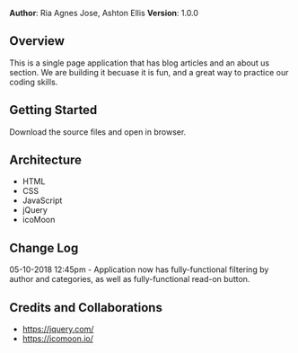 **Author**: Ria Agnes Jose, Ashton Ellis
**Version**: 1.0.0

## Overview
This is a single page application that has blog articles and an about us section. We are building it becuase it is fun, and a great way to practice our coding skills.

## Getting Started
Download the source files and open in browser.

## Architecture
- HTML
- CSS
- JavaScript
- jQuery
- icoMoon

## Change Log
05-10-2018 12:45pm - Application now has fully-functional filtering by author and categories, as well as fully-functional read-on button.

## Credits and Collaborations
- https://jquery.com/
- https://icomoon.io/
